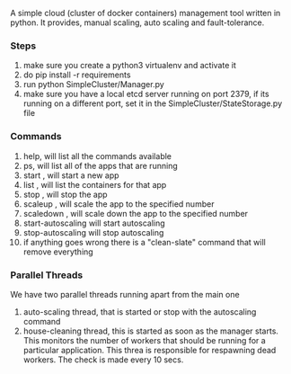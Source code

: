 A simple cloud (cluster of docker containers) management tool written in python. It provides, manual scaling, auto scaling and fault-tolerance.

### Steps
1. make sure you create a python3 virtualenv and activate it 
1. do pip install -r requirements
2. run python SimpleCluster/Manager.py
3. make sure you have a local etcd server running on port 2379,
if its running on a different port, set it in the SimpleCluster/StateStorage.py file


### Commands
1. help, will list all the commands available
2. ps, will list all of the apps that are running
3. start <app-name>, will start a new app
4. list <app-name>, will list the containers for that app
5. stop <app-name>, will stop the app
6. scaleup <app-name> <number-of-workers>, will scale the app to the specified number
7. scaledown <app-name> <number-of-workers>, will scale down the app to the specified number
8. start-autoscaling <app-name> will start autoscaling 
9. stop-autoscaling <app-name> will stop autoscaling
10. if anything goes wrong there is a "clean-slate" command that will remove everything



### Parallel Threads
We have two parallel threads running apart from the main one
1. auto-scaling thread, that is started or stop with the autoscaling command
2. house-cleaning thread, this is started as soon as the manager starts. This monitors the number of workers that should be running for a particular application. This threa is responsible for respawning dead workers. The check is made every 10 secs.
